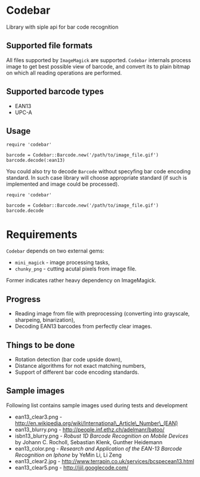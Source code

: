 # Codebar

Library with siple api for bar code recognition

## Supported file formats

All files supported by `ImageMagick` are supported. `Codebar` internals process image to get best possible view of barcode, and convert its to plain bitmap on which all reading operations are performed.

## Supported barcode types

* EAN13
* UPC-A

## Usage

    require 'codebar'

    barcode = Codebar::Barcode.new('/path/to/image_file.gif')
    barcode.decode(:ean13)

You could also try to decode `Barcode` without specyfing bar code encoding standard. In such case library will choose appropriate standard (if such is implemented and image could be processed).

    require 'codebar'

    barcode = Codebar::Barcode.new('/path/to/image_file.gif')
    barcode.decode

# Requirements

`Codebar` depends on two external gems:

 * `mini_magick` - image processing tasks,
 * `chunky_png` - cutting acutal pixels from image file.

Former indicates rather heavy dependency on ImageMagick.

## Progress

 * Reading image from file with preprocessing (converting into grayscale, sharpeing, binarization),
 * Decoding EAN13 barcodes from perfectly clear images.

## Things to be done

 * Rotation detection (bar code upside down),
 * Distance algorithms for not exact matching numbers,
 * Support of different bar code encoding standards.

## Sample images

Following list contains sample images used during tests and development

 * ean13\_clear3.png - http://en.wikipedia.org/wiki/International\_Article\_Number\_(EAN)
 * ean13\_blurry.png - http://people.inf.ethz.ch/adelmanr/batoo/
 * isbn13\_blurry.png - _Robust 1D Barcode Recognition on Mobile Devices_ by Johann C. Rocholl, Sebastian Klenk, Gunther Heidemann
 * ean13\_color.png - _Research and Application of the EAN-13 Barcode Recognition on Iphone_ by YeMin Li, Li Zeng
 * ean13\_clear2.jpg - http://www.terrapin.co.uk/services/bcspecean13.html
 * ean13\_clear5.png - http://jjil.googlecode.com/
